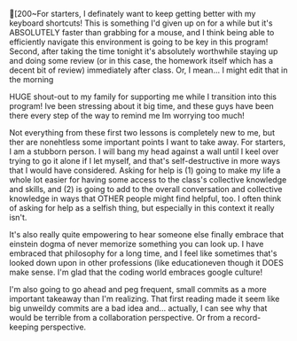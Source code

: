 [200~For starters, I definately want to keep getting better with my keyboard shortcuts! This is something I'd given up on for a while but it's ABSOLUTELY faster than grabbing for a mouse, and I think being able to efficiently navigate this environment is going to be key in this program! Second, after taking the time tonight it's absolutely worthwhile staying up and doing some review (or in this case, the homework itself which has a decent bit of review) immediately after class. Or, I mean... I might edit that in the morning


HUGE shout-out to my family for supporting me while I transition into this program! Ive been stressing about it big time, and these guys have been there every step of the way to remind me Im worrying too much!


Not everything from these first two lessons is completely new to me, but ther are nonehtless some important points I want to take away. For starters, I am a stubborn person. I will bang my head against a wall until I keel over trying to go it alone if I let myself, and that's self-destructive in more ways that I would have considered. Asking for help is (1) going to make my life a whole lot easier for having some access to the class's collective knowledge and skills, and (2) is going to add to the overall conversation and collective knowledge in ways that OTHER people might find helpful, too. I often think of asking for help as a selfish thing, but especially in this context it really isn't. 

It's also really quite empowering to hear someone else finally embrace that einstein dogma of never memorize something you can look up. I have embraced that philosophy for a long time, and I feel like sometimes that's looked down upon in other professions (like educationeven though it DOES make sense. I'm glad that the coding world embraces google culture! 

I'm also going to go ahead and peg frequent, small commits as a more important takeaway than I'm realizing. That first reading made it seem like big unweildy commits are a bad idea and... actually, I can see why that would be terrible from a collaboration perspective. Or from a record-keeping perspective.
